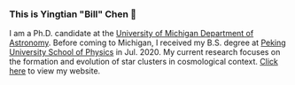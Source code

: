 ### This is Yingtian "Bill" Chen 👋 
I am a Ph.D. candidate at the [University of Michigan Department of Astronomy](https://lsa.umich.edu/astro). Before coming to Michigan, I received my B.S. degree at [Peking University School of Physics](https://www.phy.pku.edu.cn/) in Jul. 2020. My current research focuses on the formation and evolution of star clusters in cosmological context. [Click here](https://yingtianchen.com) to view my website.
